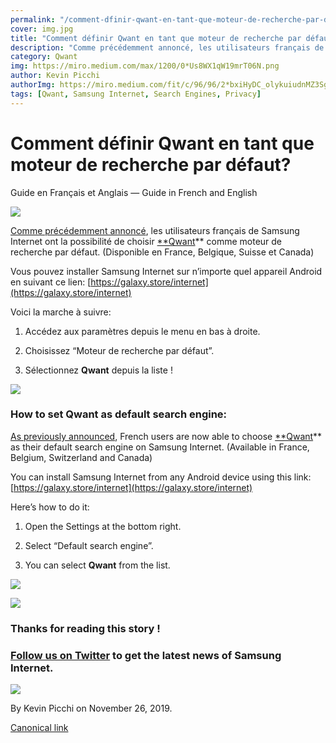 ```yaml
---
permalink: "/comment-dfinir-qwant-en-tant-que-moteur-de-recherche-par-dfaut--how-to-set-qwant-as-a-default-search-engine-/"
cover: img.jpg
title: "Comment définir Qwant en tant que moteur de recherche par défaut? / How to set Qwant as a default search engine ?"
description: "Comme précédemment annoncé, les utilisateurs français de Samsung Internet ont la possibilité de choisir Qwant comme moteur de recherche par défaut.(Disponible en France, Belgique, Suisse et Canada)"
category: Qwant
img: https://miro.medium.com/max/1200/0*Us8WX1qW19mrT06N.png
author: Kevin Picchi
authorImg: https://miro.medium.com/fit/c/96/96/2*bxiHyDC_olykuiudnMZ3Sg.png
tags: [Qwant, Samsung Internet, Search Engines, Privacy]
---
```


# Comment définir Qwant en tant que moteur de recherche par défaut?

Guide en Français et Anglais — Guide in French and English

![](https://cdn-images-1.medium.com/max/2850/0*Us8WX1qW19mrT06N.png)

[Comme précédemment annoncé](https://medium.com/p/3e665f5ce310), les utilisateurs français de Samsung Internet ont la possibilité de choisir [**Qwant](https://qwant.com)** comme moteur de recherche par défaut.
(Disponible en France, Belgique, Suisse et Canada)

Vous pouvez installer Samsung Internet sur n’importe quel appareil Android en suivant ce lien: [https://galaxy.store/internet](https://galaxy.store/internet)

Voici la marche à suivre:

1. Accédez aux paramètres depuis le menu en bas à droite.

1. Choisissez “Moteur de recherche par défaut”.

1. Sélectionnez **Qwant** depuis la liste !

![](https://cdn-images-1.medium.com/max/2000/1*rBzrNH8CvERzhrsF4WXvrA.gif)

### How to set Qwant as default search engine:

[As previously announced](https://medium.com/p/3e665f5ce310), French users are now able to choose [**Qwant](https://qwant.com)** as their default search engine on Samsung Internet.
(Available in France, Belgium, Switzerland and Canada)

You can install Samsung Internet from any Android device using this link: [https://galaxy.store/internet](https://galaxy.store/internet)

Here’s how to do it:

1. Open the Settings at the bottom right.

1. Select “Default search engine”.

1. You can select **Qwant** from the list.

![](https://cdn-images-1.medium.com/max/2000/1*rBzrNH8CvERzhrsF4WXvrA.gif)

![](https://cdn-images-1.medium.com/max/4000/1*FyajxHz9TjZhp3J2vGiDHg.png)

### Thanks for reading this story !

### [Follow us on Twitter](https://twitter.com/SamsungInternet) to get the latest news of Samsung Internet.

![](https://cdn-images-1.medium.com/max/4000/1*mX6R3jqLIg2zy3MrlBrQmg.png)



By Kevin Picchi on November 26, 2019.

[Canonical link](https://medium.com/samsung-internet-dev/comment-d%C3%A9finir-qwant-en-tant-que-moteur-de-recherche-par-d%C3%A9faut-4951bb62d46b)
